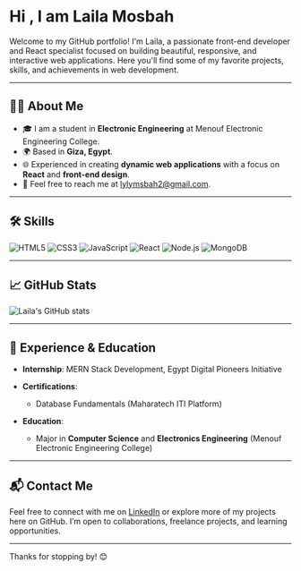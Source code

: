 # Hi , I am Laila Mosbah

Welcome to my GitHub portfolio! I'm Laila, a passionate front-end developer and React specialist focused on building beautiful, responsive, and interactive web applications. Here you'll find some of my favorite projects, skills, and achievements in web development.

---

## 👩‍💻 About Me

- 🎓 I am a student in **Electronic Engineering** at Menouf Electronic Engineering College.
- 🌍 Based in **Giza, Egypt**.
- 🌐 Experienced in creating **dynamic web applications** with a focus on **React** and **front-end design**.
- 📧 Feel free to reach me at [lylymsbah2@gmail.com](mailto:lylymsbah2@gmail.com).

---

## 🛠️ Skills

![HTML5](https://img.shields.io/badge/-HTML5-E34F26?logo=html5&logoColor=white)
![CSS3](https://img.shields.io/badge/-CSS3-1572B6?logo=css3&logoColor=white)
![JavaScript](https://img.shields.io/badge/-JavaScript-F7DF1E?logo=javascript&logoColor=black)
![React](https://img.shields.io/badge/-React-61DAFB?logo=react&logoColor=black)
![Node.js](https://img.shields.io/badge/-Node.js-339933?logo=node.js&logoColor=white)
![MongoDB](https://img.shields.io/badge/-MongoDB-47A248?logo=mongodb&logoColor=white)


---


## 📈 GitHub Stats

![Laila's GitHub stats](https://github-readme-stats.vercel.app/api?username=LailaMosbah&show_icons=true&theme=radical)

---

## 🌟 Experience & Education

- **Internship**: MERN Stack Development, Egypt Digital Pioneers Initiative
- **Certifications**:
  - Database Fundamentals (Maharatech ITI Platform)

- **Education**:
  - Major in **Computer Science** and **Electronics Engineering** (Menouf Electronic Engineering College)

---

## 📬 Contact Me

Feel free to connect with me on [LinkedIn](https://www.linkedin.com/in/lailaomsbah1313) or explore more of my projects here on GitHub. I’m open to collaborations, freelance projects, and learning opportunities.

---

Thanks for stopping by! 😊
